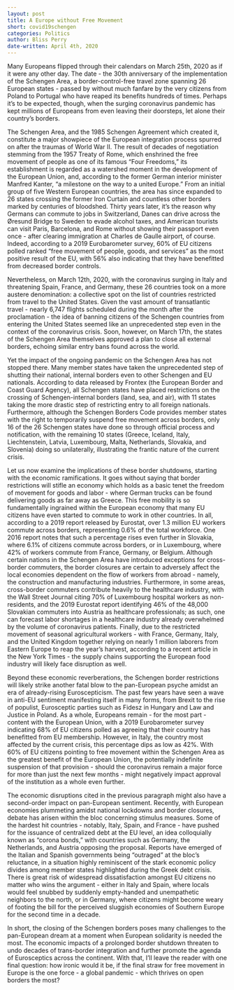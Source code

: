 ```yaml
---
layout: post
title: A Europe without Free Movement
short: covid19schengen
categories: Politics
author: Bliss Perry
date-written: April 4th, 2020
---
```


Many Europeans flipped through their calendars on March 25th, 2020 as if it were any other day. The date - the 30th anniversary of the implementation of the Schengen Area, a border-control-free travel zone spanning 26 European states - passed by without much fanfare by the very citizens from Poland to Portugal who have reaped its benefits hundreds of times. Perhaps it’s to be expected, though, when the surging coronavirus pandemic has kept millions of Europeans from even leaving their doorsteps, let alone their country’s borders.

The Schengen Area, and the 1985 Schengen Agreement which created it, constitute a major showpiece of the European integration process spurred on after the traumas of World War II. The result of decades of negotiation stemming from the 1957 Treaty of Rome, which enshrined the free movement of people as one of its famous “Four Freedoms,” its establishment is regarded as a watershed moment in the development of the European Union, and, according to the former German interior minister Manfred Kanter, “a milestone on the way to a united Europe.” From an initial group of five Western European countries, the area has since expanded to 26 states crossing the former Iron Curtain and countless other borders marked by centuries of bloodshed. Thirty years later, it’s the reason why Germans can commute to jobs in Switzerland, Danes can drive across the Øresund Bridge to Sweden to evade alcohol taxes, and American tourists can visit Paris, Barcelona, and Rome without showing their passport even once - after clearing immigration at Charles de Gaulle airport, of course. Indeed, according to a 2019 Eurobarometer survey, 60% of EU citizens polled ranked “free movement of people, goods, and services” as the most positive result of the EU, with 56% also indicating that they have benefitted from decreased border controls.

Nevertheless, on March 12th, 2020, with the coronavirus surging in Italy and threatening Spain, France, and Germany, these 26 countries took on a more austere denomination: a collective spot on the list of countries restricted from travel to the United States. Given the vast amount of transatlantic travel - nearly 6,747 flights scheduled during the month after the proclamation - the idea of banning citizens of the Schengen countries from entering the United States seemed like an unprecedented step even in the context of the coronavirus crisis. Soon, however, on March 17th, the states of the Schengen Area themselves approved a plan to close all external borders, echoing similar entry bans found across the world.

Yet the impact of the ongoing pandemic on the Schengen Area has not stopped there. Many member states have taken the unprecedented step of shutting their national, internal borders even to other Schengen and EU nationals. According to data released by Frontex (the European Border and Coast Guard Agency), all Schengen states have placed restrictions on the crossing of Schengen-internal borders (land, sea, and air), with 11 states taking the more drastic step of restricting entry to all foreign nationals. Furthermore, although the Schengen Borders Code provides member states with the right to temporarily suspend free movement across borders, only 16 of the 26 Schengen states have done so through official process and notification, with the remaining 10 states (Greece, Iceland, Italy, Liechtenstein, Latvia, Luxembourg, Malta, Netherlands, Slovakia, and Slovenia) doing so unilaterally, illustrating the frantic nature of the current crisis.

Let us now examine the implications of these border shutdowns, starting with the economic ramifications. It goes without saying that border restrictions will stifle an economy which holds as a basic tenet the freedom of movement for goods and labor - where German trucks can be found delivering goods as far away as Greece. This free mobility is so fundamentally ingrained within the European economy that many EU citizens have even started to commute to work in other countries. In all, according to a 2019 report released by Eurostat, over 1.3 million EU workers commute across borders, representing 0.6% of the total workforce. One 2016 report notes that such a percentage rises even further in Slovakia, where 6.1% of citizens commute across borders, or in Luxembourg, where 42% of workers commute from France, Germany, or Belgium. Although certain nations in the Schengen Area have introduced exceptions for cross-border commuters, the border closures are certain to adversely affect the local economies dependent on the flow of workers from abroad - namely, the construction and manufacturing industries. Furthermore, in some areas, cross-border commuters contribute heavily to the healthcare industry, with the Wall Street Journal citing 70% of Luxembourg hospital workers as non-residents, and the 2019 Eurostat report identifying 46% of the 48,000 Slovakian commuters into Austria as healthcare professionals; as such, one can forecast labor shortages in a healthcare industry already overwhelmed by the volume of coronavirus patients. Finally, due to the restricted movement of seasonal agricultural workers - with France, Germany, Italy, and the United Kingdom together relying on nearly 1 million laborers from Eastern Europe to reap the year’s harvest, according to a recent article in the New York Times - the supply chains supporting the European food industry will likely face disruption as well.

Beyond these economic reverberations, the Schengen border restrictions will likely strike another fatal blow to the pan-European psyche amidst an era of already-rising Euroscepticism. The past few years have seen a wave in anti-EU sentiment manifesting itself in many forms, from Brexit to the rise of populist, Eurosceptic parties such as Fidesz in Hungary and Law and Justice in Poland. As a whole, Europeans remain - for the most part - content with the European Union, with a 2019 Eurobarometer survey indicating 68% of EU citizens polled as agreeing that their country has benefitted from EU membership. However, in Italy, the country most affected by the current crisis, this percentage dips as low as 42%. With 60% of EU citizens pointing to free movement within the Schengen Area as the greatest benefit of the European Union, the potentially indefinite suspension of that provision - should the coronavirus remain a major force for more than just the next few months - might negatively impact approval of the institution as a whole even further.

The economic disruptions cited in the previous paragraph might also have a second-order impact on pan-European sentiment. Recently, with European economies plummeting amidst national lockdowns and border closures, debate has arisen within the bloc concerning stimulus measures. Some of the hardest hit countries - notably, Italy, Spain, and France - have pushed for the issuance of centralized debt at the EU level, an idea colloquially known as “corona bonds,” with countries such as Germany, the Netherlands, and Austria opposing the proposal. Reports have emerged of the Italian and Spanish governments being “outraged” at the bloc’s reluctance, in a situation highly reminiscent of the stark economic policy divides among member states highlighted during the Greek debt crisis. There is great risk of widespread dissatisfaction amongst EU citizens no matter who wins the argument - either in Italy and Spain, where locals would feel snubbed by suddenly empty-handed and unempathetic neighbors to the north, or in Germany, where citizens might become weary of footing the bill for the perceived sluggish economies of Southern Europe for the second time in a decade.

In short, the closing of the Schengen borders poses many challenges to the pan-European dream at a moment when European solidarity is needed the most. The economic impacts of a prolonged border shutdown threaten to undo decades of trans-border integration and further promote the agenda of Eurosceptics across the continent. With that, I’ll leave the reader with one final question: how ironic would it be, if the final straw for free movement in Europe is the one force - a global pandemic - which thrives on open borders the most?
